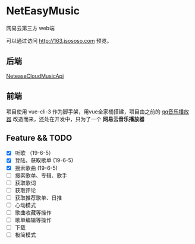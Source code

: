 # NetEasyMusic
网易云第三方 web端

可以通过访问 http://163.jsososo.com 预览。

## 后端

[NeteaseCloudMusicApi](https://github.com/Binaryify/NeteaseCloudMusicApi)

## 前端

项目使用 vue-cli-3 作为脚手架，用vue全家桶搭建，项目由之前的 [qq音乐播放器](https://github.com/jsososo/music-player) 改造而来，还处在开发中，只为了一个 **网易云音乐播放器**


## Feature && TODO
- [x] 听歌 （19-6-5）
- [x] 登陆，获取歌单 (19-6-5)
- [x] 搜索歌曲 (19-6-5)
- [ ] 搜索歌单、专辑、歌手
- [ ] 获取歌词
- [ ] 获取评论
- [ ] 获取推荐歌单、日推
- [ ] 心动模式
- [ ] 歌曲收藏等操作
- [ ] 歌单编辑等操作
- [ ] 下载
- [ ] 极简模式

